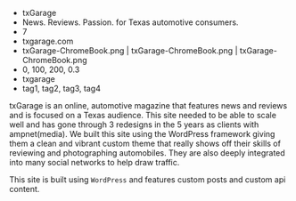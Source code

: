 * txGarage 
* News. Reviews. Passion. for Texas automotive consumers.
* 7
* txgarage.com
* txGarage-ChromeBook.png | txGarage-ChromeBook.png | txGarage-ChromeBook.png
* 0, 100, 200, 0.3
* txgarage
* tag1, tag2, tag3, tag4

txGarage is an online, automotive magazine that features news and reviews and is focused on a Texas audience. This site needed to be able to scale well and has gone through 3 redesigns in the 5 years as clients with ampnet(media). We built this site using the WordPress framework giving them a clean and vibrant custom theme that really shows off their skills of reviewing and photographing automobiles. They are also deeply integrated into many social networks to help draw traffic.

This site is built using `WordPress` and features custom posts and custom api content.

